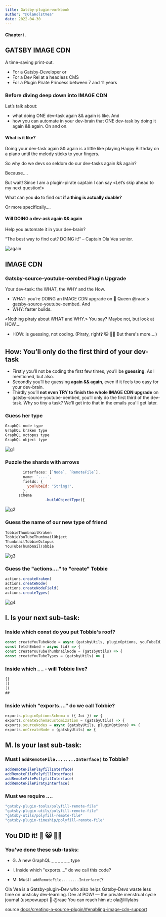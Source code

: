 ```yaml
---
title: Gatsby-plugin-workbook
author: "@OlaHolstVea"
date: 2022-04-30
---
```


#### Chapter i.

## GATSBY IMAGE CDN

A time-saving print-out.

- For a Gatsby-Developer or
- For a Dev Rel at a headless CMS
- For a Plugin Pirate Princess between 7 and 11 years




### Before diving deep down into IMAGE CDN
Let’s talk about:
- what doing ONE dev-task again && again is like. And
- how you can automate in your dev-brain that ONE dev-task by doing it again && again. On and on.


#### What is it like?
Doing your dev-task again && again is a little like playing Happy Birthday on a piano until the melody sticks to your fingers.

So why do we devs so seldom do our dev-tasks again && again?

Because….

But wait! Since I am a plugin-pirate captain I can say «Let’s skip ahead to my next question!»

What can you **do** to find out **if a thing is actually doable?**

Or more specifically….


#### Will DOING a dev-ask again && again

Help you automate it in your dev-brain?

“The best way to find out? DOING it!”  – Captain Ola Vea senior.

![again](./again.jpg)


## IMAGE CDN

### Gatsby-source-youtube-oembed Plugin Upgrade

Your dev-task: the WHAT, the WHY and the How.

- WHAT: you’re DOING an IMAGE CDN upgrade on 👑 Queen @raae's gatsby-source-youtube-oembed. And
- WHY: faster builds.

«Nothing piraty about WHAT and WHY.» You say? Maybe not, but look at HOW....

- HOW: is guessing, not coding. (Piraty, right❓ 😺 🏴‍☠️ But there's more....)

## How: You’ll only do the first third of your dev-task

- Firstly you’ll not be coding the first few times, you’ll be **guessing**. As I mentioned, but also.
- Secondly you’ll be guessing **again && again**, even if it feels too easy for your dev-brain.
- Thirdly you’ll **not even TRY to finish the whole IMAGE CDN upgrade** on gatsby-source-youtube-oembed, you’ll only do the first third of the dev-task. Why so tiny a task? We'll get into that in the emails you'll get later.




### Guess her type

```js
GraphQL node type
GraphQL kraken type
GraphQL octopus type
GraphQL object type
```

![g1](./g1.jpg)


### Puzzle the shards with arrows

```js
        interfaces: [`Node`, `RemoteFile`],
        name: `....`,
        fields: {
          youTubeId: "String!",
        },
      schema
                  .buildObjectType({
```

![g2](./g2.jpg)


### Guess the name of our new type of friend

```js
TobbieThumbnailKraken
TobbieYouTubeThumbnailObject
ThumbnailTobbieOctopus
YouTubeThumbnailTobbie
```

![g3](./g3.jpg)


### Guess the "actions...." to "create" Tobbie

```js
actions.createKraken(
actions.createNode(
actions.createNodeField(
actions.createTypes(
```

![g4](./g4.jpg)


## I. Is your next sub-task:

### Inside which const do you put Tobbie's roof?

```js
const createYouTubeNode = async (gatsbyUtils, pluginOptions, youTubeId) => {
const fetchEmbed = async (id) => {
const createYouTubeThumbnailNode = (gatsbyUtils) => {
const createYouTubeTypes = (gatsbyUtils) => {
```

### Inside which _ _ - will Tobbie live?

```js
{}
[]
()
##
```

### Inside which "exports...." do we call Tobbie?

```js
exports.pluginOptionsSchema = ({ Joi }) => {
exports.createSchemaCustomization = (gatsbyUtils) => {
exports.sourceNodes = async (gatsbyUtils, pluginOptions) => {
exports.onCreateNode = (gatsbyUtils) => {
```


## M. Is your last sub-task:

### Must I `addRemoteFile........Interface(` to Tobbie?

```js
addRemoteFilePlayfillInterface(
addRemoteFilePolyfillInterface(
addRemoteFilePollyfilInterface(
addRemoteFilePiratyInterface(
```

### Must we require ….

```js
"gatsby-plugin-tools/polyfill-remote-file"
"gatsby-plugin-utils/polyfill-remote-file"
"gatsby-utils/polyfill-remote-file"
"gatsby-plugin-timeship/polyfill-remote-file"
```
## You DID it! 💪 😺 🏴‍☠️

### You've done these sub-tasks:

- G. A new GraphQL _ _ _ _ _ _ type

- I. Inside which "exports...." do we call this code?

- M. Must I `addRemoteFile........Interface(`?


Ola Vea is a Gatsby-plugin-Dev who also helps Gatsby-Devs waste less time on unsticky dev-learning. Dev at POW! — the private menstrual cycle journal (usepow.app) 👑 @raae You can reach him at: ola@lillylabs

source [docs/creating-a-source-plugin/#enabling-image-cdn-support](https://www.gatsbyjs.com/docs/how-to/plugins-and-themes/creating-a-source-plugin/#enabling-image-cdn-support)


